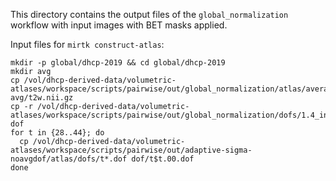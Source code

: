 This directory contains the output files of the `global_normalization` workflow with input images with BET masks applied.

Input files for `mirtk construct-atlas`:
```
mkdir -p global/dhcp-2019 && cd global/dhcp-2019
mkdir avg
cp /vol/dhcp-derived-data/volumetric-atlases/workspace/scripts/pairwise/out/global_normalization/atlas/average/t2w/linear.nii.gz avg/t2w.nii.gz
cp -r /vol/dhcp-derived-data/volumetric-atlases/workspace/scripts/pairwise/out/global_normalization/dofs/1.4_inv dof
for t in {28..44}; do
  cp /vol/dhcp-derived-data/volumetric-atlases/workspace/scripts/pairwise/out/adaptive-sigma-noavgdof/atlas/dofs/t*.dof dof/t$t.00.dof
done
```
